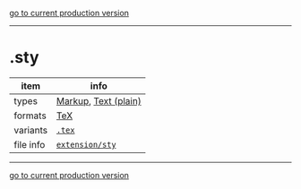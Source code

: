 [go to current production version]({{preferredFormats}})

---



# .sty

item | info
--- | ---
types | [Markup](../dataTypes/markup.md), [Text (plain)](../dataTypes/textPlain.md)
formats | [TeX](../fileFormats/tex.md)
variants | [`.tex`](../extensions/tex.md)
file info | [`extension/sty`]({{fileinfo}}/sty)




---

[go to current production version]({{preferredFormats}})

